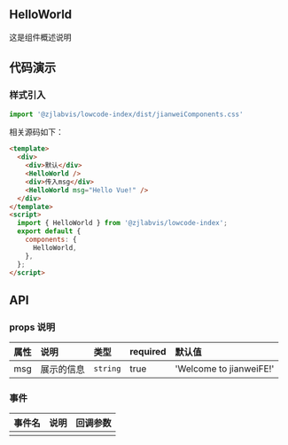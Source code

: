 ## HelloWorld

这是组件概述说明

## 代码演示

### 样式引入

```js
import '@zjlabvis/lowcode-index/dist/jianweiComponents.css'
```

<HelloWorldDemo />

相关源码如下：

```html
<template>
  <div>
    <div>默认</div>
    <HelloWorld />
    <div>传入msg</div>
    <HelloWorld msg="Hello Vue!" />
  </div>
</template>
<script>
  import { HelloWorld } from '@zjlabvis/lowcode-index';
  export default {
    components: {
      HelloWorld,
    },
  };
</script>
```

## API

### props 说明

| 属性 | 说明       | 类型   | required | 默认值   |
| :--- | :--------- | :----- | :------- | :--------- |
| msg  | 展示的信息 | `string` | true     | 'Welcome to jianweiFE!' |

### 事件

| 事件名 | 说明 | 回调参数 |
| :----- | :--- | :------- |
|        |      |          |
